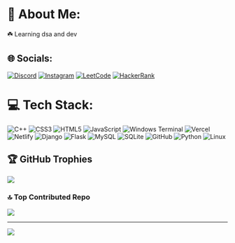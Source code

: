 # 💫 About Me:
☘️ Learning dsa and dev

## 🌐 Socials:
[![Discord](https://img.shields.io/badge/Discord-%237289DA.svg?logo=discord&logoColor=white)](https://discord.gg/https://discord.com/users/star_asta) [![Instagram](https://img.shields.io/badge/Instagram-%23E4405F.svg?logo=Instagram&logoColor=white)](https://instagram.com/Giftedkidd0) [![LeetCode](https://img.shields.io/badge/LeetCode-%23FFA116.svg?logo=leetcode&logoColor=white)](https://leetcode.com/u/SWASTIKpy/) [![HackerRank](https://img.shields.io/badge/HackerRank-%232EC866.svg?logo=hackerrank&logoColor=white)](https://www.hackerrank.com/profile/swastikvishwa908)



# 💻 Tech Stack:
![C++](https://img.shields.io/badge/c++-%2300599C.svg?style=for-the-badge&logo=c%2B%2B&logoColor=white) ![CSS3](https://img.shields.io/badge/css3-%231572B6.svg?style=for-the-badge&logo=css3&logoColor=white) ![HTML5](https://img.shields.io/badge/html5-%23E34F26.svg?style=for-the-badge&logo=html5&logoColor=white) ![JavaScript](https://img.shields.io/badge/javascript-%23323330.svg?style=for-the-badge&logo=javascript&logoColor=%23F7DF1E) ![Windows Terminal](https://img.shields.io/badge/Windows%20Terminal-%234D4D4D.svg?style=for-the-badge&logo=windows-terminal&logoColor=white) ![Vercel](https://img.shields.io/badge/vercel-%23000000.svg?style=for-the-badge&logo=vercel&logoColor=white) ![Netlify](https://img.shields.io/badge/netlify-%23000000.svg?style=for-the-badge&logo=netlify&logoColor=#00C7B7) ![Django](https://img.shields.io/badge/django-%23092E20.svg?style=for-the-badge&logo=django&logoColor=white) ![Flask](https://img.shields.io/badge/flask-%23000.svg?style=for-the-badge&logo=flask&logoColor=white) ![MySQL](https://img.shields.io/badge/mysql-4479A1.svg?style=for-the-badge&logo=mysql&logoColor=white) ![SQLite](https://img.shields.io/badge/sqlite-%2307405e.svg?style=for-the-badge&logo=sqlite&logoColor=white) ![GitHub](https://img.shields.io/badge/github-%23121011.svg?style=for-the-badge&logo=github&logoColor=white) ![Python](https://img.shields.io/badge/python-3670A0?style=for-the-badge&logo=python&logoColor=ffdd54) ![Linux](https://img.shields.io/badge/Linux-FCC624?style=for-the-badge&logo=linux&logoColor=black)


## 🏆 GitHub Trophies
![](https://github-profile-trophy.vercel.app/?username=Swastikpy&theme=midnight-purple&no-frame=false&no-bg=true&margin-w=4)

### 🔝 Top Contributed Repo
![](https://github-contributor-stats.vercel.app/api?username=Swastikpy&limit=5&theme=dark&combine_all_yearly_contributions=true)

---
[![](https://visitcount.itsvg.in/api?id=Swastikpy&icon=8&color=6)](https://visitcount.itsvg.in)

<!-- Proudly created with GPRM ( https://gprm.itsvg.in ) -->

<!---
SWASTIKpy/SWASTIKpy is a ✨ special ✨ repository because its `README.md` (this file) appears on your GitHub profile.
You can click the Preview link to take a look at your changes.
--->
